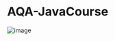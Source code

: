 # AQA-JavaCourse
![image](https://github.com/NikitaPas/AQA-JavaCourse/assets/86974012/4e8f2187-bbda-4b51-a95c-56d91bc61696)


